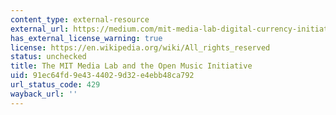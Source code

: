 ```yaml
---
content_type: external-resource
external_url: https://medium.com/mit-media-lab-digital-currency-initiative/the-mit-media-lab-and-the-open-music-initiative-24ccacd126f4#.p624gqm3n
has_external_license_warning: true
license: https://en.wikipedia.org/wiki/All_rights_reserved
status: unchecked
title: The MIT Media Lab and the Open Music Initiative
uid: 91ec64fd-9e43-4402-9d32-e4ebb48ca792
url_status_code: 429
wayback_url: ''
---
```

